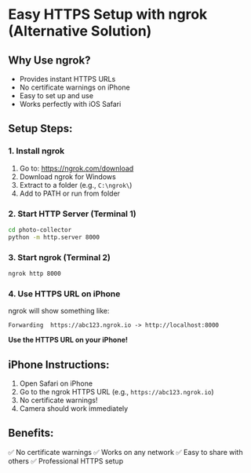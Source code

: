 # Easy HTTPS Setup with ngrok (Alternative Solution)

## Why Use ngrok?
- Provides instant HTTPS URLs
- No certificate warnings on iPhone
- Easy to set up and use
- Works perfectly with iOS Safari

## Setup Steps:

### 1. Install ngrok
1. Go to: https://ngrok.com/download
2. Download ngrok for Windows
3. Extract to a folder (e.g., `C:\ngrok\`)
4. Add to PATH or run from folder

### 2. Start HTTP Server (Terminal 1)
```bash
cd photo-collector
python -m http.server 8000
```

### 3. Start ngrok (Terminal 2)
```bash
ngrok http 8000
```

### 4. Use HTTPS URL on iPhone
ngrok will show something like:
```
Forwarding  https://abc123.ngrok.io -> http://localhost:8000
```

**Use the HTTPS URL on your iPhone!**

## iPhone Instructions:
1. Open Safari on iPhone
2. Go to the ngrok HTTPS URL (e.g., `https://abc123.ngrok.io`)
3. No certificate warnings!
4. Camera should work immediately

## Benefits:
✅ No certificate warnings
✅ Works on any network
✅ Easy to share with others
✅ Professional HTTPS setup